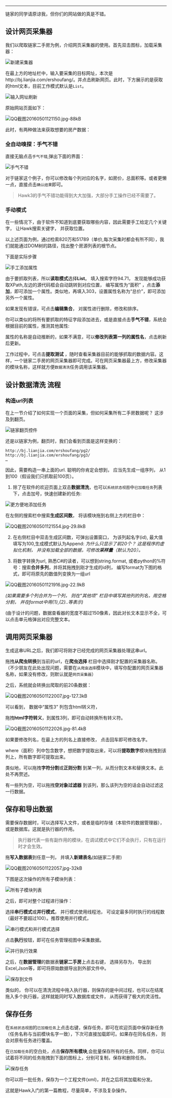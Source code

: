 


---
链家的同学请原谅我，但你们的网站做的真是不错。

## 设计网页采集器


我们以爬取链家二手房为例，介绍网页采集器的使用。首先双击图标，加载采集器：

![新建采集器](https://raw.githubusercontent.com/ferventdesert/Hawk/master/Docs/imgs/新建采集器.png)



在最上方的地址栏中，输入要采集的目标网址，本次是http://bj.lianjia.com/ershoufang/。并点击刷新网页。此时，下方展示的是获取的html文本，目前工作模式默认是`List`。

![输入网址刷新](https://raw.githubusercontent.com/ferventdesert/Hawk/master/Docs/imgs/输入网址刷新.png)


原始网站页面如下：

![QQ截图20160501121150.jpg-88kB](https://raw.githubusercontent.com/ferventdesert/Hawk/master/Docs/imgs/QQ截图20160501121150.jpg-88kB.jpg)

此时，有两种做法来获取想要的房产数据：

### 全自动嗅探：手气不错

直接无脑点击`手气不错`,弹出下面的界面：

![手气不错](https://raw.githubusercontent.com/ferventdesert/Hawk/master/Docs/imgs/手气不错.png)

对于链家这个例子，你可以修改每个列对应的名字，如房价，总面积等。或者更懒一点，直接点击`确认结果`即可。

> Hawk3的手气不错功能得到大大加强，大部分手工操作已经不需要了。

### 手动模式

在一些情况下，由于软件不知道到底要获取哪些内容，因此需要手工给定几个关键字， 让Hawk搜索关键字， 并获取位置。


以上述页面为例，通过检索820万和51789（单价,每次采集时都会有所不同），我们就能通过DOM树的路径，找出整个房源列表的根节点。

下面是实际步骤

![手工添加属性](https://raw.githubusercontent.com/ferventdesert/Hawk/master/Docs/imgs/手工添加属性.png)

由于要抓取列表，所以**读取模式**选择**List**。 填入搜索字符94.71， 发现能够成功获取XPath,左边的源代码框会自动跳转到对应位置， 编写属性为“面积” ，点击**添加**，即可添加一个属性。类似地，再填入303，设置属性名称为“总价”，即可添加另外一个属性。

如果发现有错误，可点击**编辑集合**， 对属性进行删除，修改和排序。

你可以类似的将所有要抓取的特征字段添加进去，或是直接点击**手气不错**，系统会根据目前的属性，推测其他属性:

属性的名称是自动推断的，如果不满意，可以**修改列表第一列的属性名**，点击刷新后更新。

工作过程中，可点击**提取测试** ，随时查看采集器目前的能够抓取的数据内容。这样，一个链家二手房的网页采集器即可完成。可在网页采集器最上方，修改采集器的模块名称，这样就方便`数据清洗`任务调用该采集器。



##  设计数据清洗 流程
###  构造url列表

在上一节介绍了如何实现一个页面的采集，但如何采集所有二手房数据呢？ 这涉及到翻页。

![链家翻页控件](https://raw.githubusercontent.com/ferventdesert/Hawk/master/Docs/imgs/链家翻页控件.png)


还是以链家为例，翻页时，我们会看到页面是这样变换的：
```
http://bj.lianjia.com/ershoufang/pg2/
http://bj.lianjia.com/ershoufang/pg3/
…
```
因此，需要构造一串上面的url. 聪明的你肯定会想到， 应当先生成一组序列， 从1到100（假设我们只抓取前100页）。

 1. 除了在软件的欢迎页面上双击**数据清洗**，也可以`系统状态视图`中`已加载任务`列表下，点击加号，快速创建新的任务:
 
 
![更方便地添加任务](https://raw.githubusercontent.com/ferventdesert/Hawk/master/Docs/imgs/更方便地添加任务.png)

 在左侧的搜索栏中搜索**生成区间数**， 将该模块拖到右侧上方的栏目中：

![QQ截图20160501121554.jpg-29.8kB](https://raw.githubusercontent.com/ferventdesert/Hawk/master/Docs/imgs/QQ截图20160501121554.jpg-29.8kB.jpg)
 
 2. 在右侧栏目中双击生成区间数，可弹出设置窗口， 为该列起名字(id), 最大值填写为100,生成模式默认为Append:
  *为什么只显示了前20个？ 这是程序的虚拟化机制， 并没有加载全部的数据，可修改**采样量**（默认为20）。*

 3. 将数字转换为url, 熟悉C#的读者，可以想到string.format, 或者python的%符号：搜索**合并多列**，并将其拖拽到刚才生成的id列， 编写format为下图的格式，即可将原先的数值列变换为一组url
 
![QQ截图20160501121916.jpg-22.9kB](https://raw.githubusercontent.com/ferventdesert/Hawk/master/Docs/imgs/QQ截图20160501121916.jpg-22.9kB.jpg)
 
 *(如果需要多个列合并为一个列， 则在“其他项” 栏目中填写其他列的列名，用空格分割， 并在format中用{1},{2}..等表示)*

  (由于设计的问题，数据查看器的宽度不超过150像素，因此对长文本显示不全，可以点击单元格弹出对应完整文本。

##  调用网页采集器

生成这串URL之后，我们即可将刚才已经完成的网页采集器处理这串url。

拖拽**从爬虫转换**到当前的url，在**爬虫选择** 栏目中选择刚才配置的采集器名称。
（不少朋友在此处出现问题，需要在`从爬虫选择`模块中，填写你配置的网页采集器名称，如果没有修改，则默认就是`网页采集器`）

之后，系统就会转换出爬取的前20条数据：

![QQ截图20160501122007.jpg-127.3kB](https://raw.githubusercontent.com/ferventdesert/Hawk/master/Docs/imgs/QQ截图20160501122007.jpg-127.3kB.jpg)

可以看到， 数据中“属性3” 列包含html转义符， 

拖拽**html字符转义**，到属性3列，即可自动转换所有转义符。

![QQ截图20160501122026.jpg-81.4kB](https://raw.githubusercontent.com/ferventdesert/Hawk/master/Docs/imgs/QQ截图20160501122026.jpg-81.4kB.jpg)

如果要修改列名，在最上方的列名上直接修改， 点击回车即可修改名字。

where（面积）列中包含数字，想把数字提取出来，可以将**提取数字**模块拖拽到该列上，所有数字即可提取出来。

类似地，可以拖拽**字符分割**或**正则分割** 到某一列，从而分割文本和替换文本。此处不再赘述。

有一些列为空，可以拖拽**空对象过滤器** 到该列，那么该列为空的话会自动过滤这一行数据。

## 保存和导出数据

需要保存数据时，可以选择写入文件，或者是临时存储（本软件的数据管理器），或是数据库。这就是执行器的作用。

> 执行器代表一些有副作用的模块，在调试模式中它们不会执行，只有在运行时才会生效。

拖**写入数据表**到任意一列， 并填入**新建表名**(如链家二手房)

![QQ截图20160501122057.jpg-32kB](https://raw.githubusercontent.com/ferventdesert/Hawk/master/Docs/imgs/QQ截图20160501122057.jpg-32kB.jpg)

下图是这次操作的所有子模块列表：

![所有子模块列表](https://raw.githubusercontent.com/ferventdesert/Hawk/master/Docs/imgs/所有子模块列表.png)


之后，即可对整个过程进行操作：

选择**串行模式**或**并行模式**， 并行模式使用线程池， 可设定最多同时执行的线程数（最好不要超过100）。推荐使用并行模式，

![串行模式和并行模式选择](https://raw.githubusercontent.com/ferventdesert/Hawk/master/Docs/imgs/串行模式和并行模式选择.png)


点击**执行**按钮，即可在任务管理视图中采集数据。


![并行执行效果](https://raw.githubusercontent.com/ferventdesert/Hawk/master/Docs/imgs/并行执行效果.png)


之后，在**数据管理**的数据表**链家二手房**上点击右键， 选择另存为， 导出到Excel,Json等，即可将原始数据导出到外部文件中。

![保存到文件](https://raw.githubusercontent.com/ferventdesert/Hawk/master/Docs/imgs/保存到文件.png)


类似的， 你可以在清洗流程中拖入执行器，则保存的是中间过程，也可以在结尾拖入多个执行器，这样就能同时写入数据库或文件， 从而获得了极大的灵活性。


## 保存任务
在`系统状态视图`的`已加载任务`上点击右键，保存任务，即可在欢迎页面中保存新任务（任务名称与当前模块名字一致），下次可直接加载即可。如果存在同名任务， 则会对原有任务进行覆盖。

在`已加载任务`的空白处，点击**保存所有模块**,会批量保存所有的任务。同样，你可以试着将不同的任务拖拽到下面的图标上，分别可复制，保存和删除任务。

![保存任务](https://raw.githubusercontent.com/ferventdesert/Hawk/master/Docs/imgs/保存任务.png)


你可以将一批任务，保存为一个工程文件(xml)，并在之后将其加载和分发。

这就是Hawk入门的第一篇教程，尽量简单，不涉及复杂操作。

  [12]: http://static.zybuluo.com/buptzym/oewq9v4d5hxgbigrp9hdkhlz/QQ%E6%88%AA%E5%9B%BE20160501121116.jpg
  [13]: http://static.zybuluo.com/buptzym/nrv8npp2vcl9xgca8uaw6env/QQ%E6%88%AA%E5%9B%BE20160501121150.jpg
  [14]: http://static.zybuluo.com/buptzym/neu1xcacq7xqlmmosmrm90u1/QQ%E6%88%AA%E5%9B%BE20160501121344.jpg
  [15]: http://static.zybuluo.com/buptzym/w7pofwp8iak6x543dtakh7zo/QQ%E6%88%AA%E5%9B%BE20160501121405.jpg
  [16]: http://static.zybuluo.com/buptzym/t2n9br3zb8wj255sgsf4sonf/QQ%E6%88%AA%E5%9B%BE20160501121511.jpg
  [17]: http://static.zybuluo.com/buptzym/p4hlx2dcr1q1h5b35zpwjadx/QQ%E6%88%AA%E5%9B%BE20160501121520.jpg
  [18]: http://static.zybuluo.com/buptzym/4c642vm06i8ly9chwg4z5ey7/QQ%E6%88%AA%E5%9B%BE20160501121554.jpg
  [19]: http://static.zybuluo.com/buptzym/krygj7w1tnnqg15109nfqy8w/QQ%E6%88%AA%E5%9B%BE20160501121916.jpg
  [20]: http://static.zybuluo.com/buptzym/1pza1m030dnnbuiennl97bah/QQ%E6%88%AA%E5%9B%BE20160501122007.jpg
  [21]: http://static.zybuluo.com/buptzym/8mhj6nlnnj7jey3vpo39jkl5/QQ%E6%88%AA%E5%9B%BE20160501122026.jpg
  [22]: http://static.zybuluo.com/buptzym/fhrvseodtkfgchzat4adk807/QQ%E6%88%AA%E5%9B%BE20160501122057.jpg
  [23]: http://static.zybuluo.com/buptzym/f37mi17724kndq72g449gibm/QQ%E6%88%AA%E5%9B%BE20160501122110.jpg
  [24]: http://static.zybuluo.com/buptzym/ub1sqzyotk3b1qe7r757hg0y/QQ%E6%88%AA%E5%9B%BE20160501122136.jpg
  [25]: http://static.zybuluo.com/buptzym/2w4j8s3riruxf4kau5f4z767/QQ%E6%88%AA%E5%9B%BE20160501122147.jpg
  [26]: http://static.zybuluo.com/buptzym/k48smy5kz3dmt3b155w4dadm/QQ%E6%88%AA%E5%9B%BE20160501122153.jpg
  [27]: http://static.zybuluo.com/buptzym/udmtz6pwy522pft6ahnsz5kj/QQ%E6%88%AA%E5%9B%BE20160501122208.jpg




